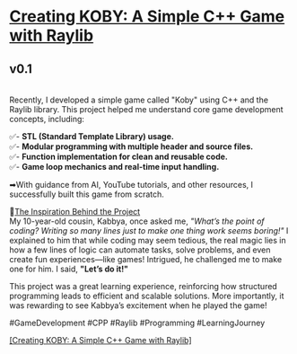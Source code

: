 <h1><ins>Creating KOBY: A Simple C++ Game with Raylib</ins></h1>
<h2>v0.1</h2><br>
Recently, I developed a simple game called "Koby" using C++ and the Raylib library. This project helped me understand core game development concepts, including:  

✅- **STL (Standard Template Library) usage.**<br>
✅- **Modular programming with multiple header and source files.** <br>
✅- **Function implementation for clean and reusable code.**<br>
✅- **Game loop mechanics and real-time input handling.**<br>


➡With guidance from AI, YouTube tutorials, and other resources, I successfully built this game from scratch.  

🧸<ins>The Inspiration Behind the Project  </ins><br>
My 10-year-old cousin, Kabbya, once asked me, *"What’s the point of coding? Writing so many lines just to make one thing work seems boring!"*
I explained to him that while coding may seem tedious, the real magic lies in how a few lines of logic can automate tasks, solve problems, and even create fun experiences—like games! Intrigued, he challenged me to make one for him. I said, __**"Let’s do it!"**__

This project was a great learning experience, reinforcing how structured programming leads to efficient and scalable solutions. More importantly, it was rewarding to see Kabbya’s excitement when he played the game!  


#GameDevelopment #CPP #Raylib #Programming #LearningJourney

[[Creating KOBY: A Simple C++ Game with Raylib]](https://youtu.be/VtqIlVpEEj0?si=kxvuOGOsVgUfW8zo )
